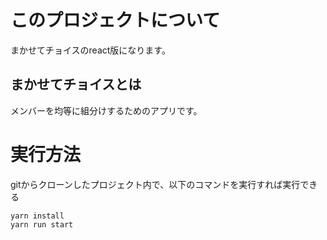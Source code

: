 # このプロジェクトについて

まかせてチョイスのreact版になります。

## まかせてチョイスとは

メンバーを均等に組分けするためのアプリです。  


# 実行方法

gitからクローンしたプロジェクト内で、以下のコマンドを実行すれば実行できる

```
yarn install
yarn run start
```
